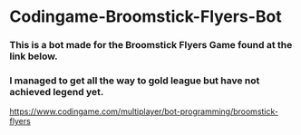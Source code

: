 # Codingame-Broomstick-Flyers-Bot
### This is a bot made for the Broomstick Flyers Game found at the link below.
### I managed to get all the way to gold league but have not achieved legend yet.

https://www.codingame.com/multiplayer/bot-programming/broomstick-flyers
